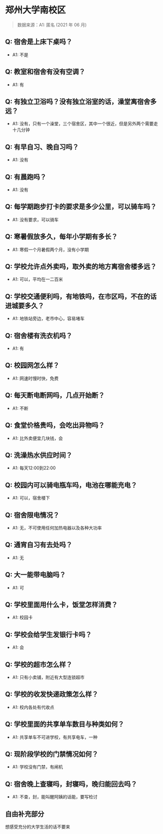 # 郑州大学南校区

> 数据来源：A1: 匿名 (2021 年 06 月)

## Q: 宿舍是上床下桌吗？

- A1: 不是

## Q: 教室和宿舍有没有空调？

- A1: 有

## Q: 有独立卫浴吗？没有独立浴室的话，澡堂离宿舍多远？

- A1: 没有，只有一个澡堂，三个宿舍区，其中一个很近，但是另外两个需要走十几分钟

## Q: 有早自习、晚自习吗？

- A1: 没有

## Q: 有晨跑吗？

- A1: 没有

## Q: 每学期跑步打卡的要求是多少公里，可以骑车吗？

- A1: 没有要求，可以骑车

## Q: 寒暑假放多久，每年小学期有多长？

- A1: 寒假一个月暑假两个月，没有小学期

## Q: 学校允许点外卖吗，取外卖的地方离宿舍楼多远？

- A1: 可以，平均在一二百米

## Q: 学校交通便利吗，有地铁吗，在市区吗，不在的话进城要多久？

- A1: 地铁站旁边，老市中心，容易堵车

## Q: 宿舍楼有洗衣机吗？

- A1: 有

## Q: 校园网怎么样？

- A1: 网速时慢时快，免费

## Q: 每天断电断网吗，几点开始断？

- A1: 不断

## Q: 食堂价格贵吗，会吃出异物吗？

- A1: 比外卖便宜几块钱，会

## Q: 洗澡热水供应时间？

- A1: 每天12:00到22:00

## Q: 校园内可以骑电瓶车吗，电池在哪能充电？

- A1: 可以，宿舍楼下

## Q: 宿舍限电情况？

- A1: 无，不可使用任何加热电器以及各种大功率

## Q: 通宵自习有去处吗？

- A1: 无

## Q: 大一能带电脑吗？

- A1: 可

## Q: 学校里面用什么卡，饭堂怎样消费？

- A1: 校园卡

## Q: 学校会给学生发银行卡吗？

- A1: 会

## Q: 学校的超市怎么样？

- A1: 只有小卖铺，附近有大型连锁超市

## Q: 学校的收发快递政策怎么样？

- A1: 校内各处有代收点

## Q: 学校里面的共享单车数目与种类如何？

- A1: 共享单车不可进学校，有共享电车，一种

## Q: 现阶段学校的门禁情况如何？

- A1: 学校没有门禁，有闸机

## Q: 宿舍晚上查寝吗，封寝吗，晚归能回去吗？

- A1: 不查，封，能叫醒阿姨的话能，要写检讨

## 自由补充部分

想感受充分的大学生活的话不要来